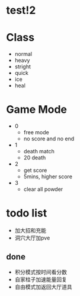 # test!2

# Class

* normal
* heavy
* stright
* quick
* ice
* heal


# Game Mode

* 0
	* free mode
	* no score and no end
* 1
	* death match
	* 20 death
* 2
	* get score
	* 5mins, higher score
* 3
	* clear all powder


# todo list


* 加大招和充能
* 洞穴大厅加pve


## done

* 积分模式按时间看分数
* 自家柱子加速能量回复
* 自由模式加返回大厅道具